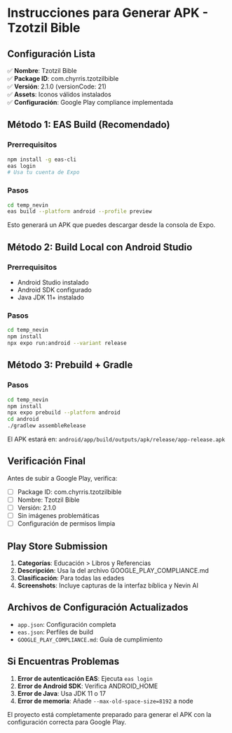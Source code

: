 # Instrucciones para Generar APK - Tzotzil Bible

## Configuración Lista
✅ **Nombre**: Tzotzil Bible  
✅ **Package ID**: com.chyrris.tzotzilbible  
✅ **Versión**: 2.1.0 (versionCode: 21)  
✅ **Assets**: Iconos válidos instalados  
✅ **Configuración**: Google Play compliance implementada  

## Método 1: EAS Build (Recomendado)

### Prerrequisitos
```bash
npm install -g eas-cli
eas login
# Usa tu cuenta de Expo
```

### Pasos
```bash
cd temp_nevin
eas build --platform android --profile preview
```

Esto generará un APK que puedes descargar desde la consola de Expo.

## Método 2: Build Local con Android Studio

### Prerrequisitos
- Android Studio instalado
- Android SDK configurado
- Java JDK 11+ instalado

### Pasos
```bash
cd temp_nevin
npm install
npx expo run:android --variant release
```

## Método 3: Prebuild + Gradle

### Pasos
```bash
cd temp_nevin
npm install
npx expo prebuild --platform android
cd android
./gradlew assembleRelease
```

El APK estará en: `android/app/build/outputs/apk/release/app-release.apk`

## Verificación Final

Antes de subir a Google Play, verifica:
- [ ] Package ID: com.chyrris.tzotzilbible
- [ ] Nombre: Tzotzil Bible
- [ ] Versión: 2.1.0
- [ ] Sin imágenes problemáticas
- [ ] Configuración de permisos limpia

## Play Store Submission

1. **Categorías**: Educación > Libros y Referencias
2. **Descripción**: Usa la del archivo GOOGLE_PLAY_COMPLIANCE.md
3. **Clasificación**: Para todas las edades
4. **Screenshots**: Incluye capturas de la interfaz bíblica y Nevin AI

## Archivos de Configuración Actualizados
- `app.json`: Configuración completa
- `eas.json`: Perfiles de build
- `GOOGLE_PLAY_COMPLIANCE.md`: Guía de cumplimiento

## Si Encuentras Problemas

1. **Error de autenticación EAS**: Ejecuta `eas login`
2. **Error de Android SDK**: Verifica ANDROID_HOME
3. **Error de Java**: Usa JDK 11 o 17
4. **Error de memoria**: Añade `--max-old-space-size=8192` a node

El proyecto está completamente preparado para generar el APK con la configuración correcta para Google Play.